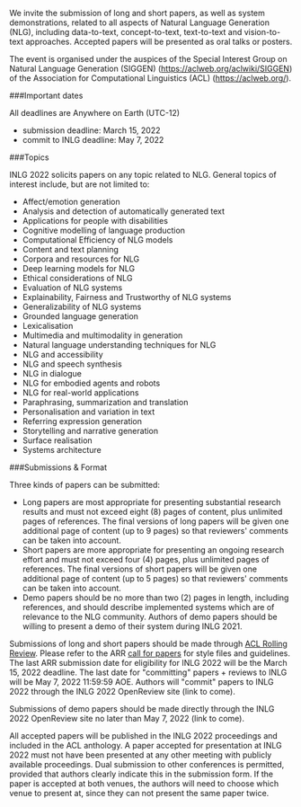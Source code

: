 We invite the submission of long and short papers, as well as system demonstrations, related to all aspects of Natural Language Generation (NLG), including data-to-text, concept-to-text, text-to-text and vision-to-text approaches. Accepted papers will be presented as oral talks or posters.

The event is organised under the auspices of the Special Interest Group on Natural Language Generation (SIGGEN) (https://aclweb.org/aclwiki/SIGGEN) of the Association for Computational Linguistics (ACL) (https://aclweb.org/).

###Important dates

All deadlines are Anywhere on Earth (UTC-12)

* submission deadline: March 15, 2022
* commit to INLG deadline: May 7, 2022

###Topics

INLG 2022 solicits papers on any topic related to NLG. General topics of interest include, but are not limited to:

* Affect/emotion generation
* Analysis and detection of automatically generated text
* Applications for people with disabilities
* Cognitive modelling of language production
* Computational Efficiency of NLG models
* Content and text planning
* Corpora and resources for NLG
* Deep learning models for NLG
* Ethical considerations of NLG
* Evaluation of NLG systems
* Explainability, Fairness and Trustworthy of NLG systems
* Generalizability of NLG systems
* Grounded language generation
* Lexicalisation
* Multimedia and multimodality in generation
* Natural language understanding techniques for NLG
* NLG and accessibility
* NLG and speech synthesis
* NLG in dialogue
* NLG for embodied agents and robots
* NLG for real-world applications
* Paraphrasing, summarization and translation
* Personalisation and variation in text
* Referring expression generation
* Storytelling and narrative generation
* Surface realisation
* Systems architecture

###Submissions & Format

Three kinds of papers can be submitted:

* Long papers are most appropriate for presenting substantial research results and must not exceed eight (8) pages of content, plus unlimited pages of references. The final versions of long papers will be given one additional page of content (up to 9 pages) so that reviewers' comments can be taken into account.
* Short papers are more appropriate for presenting an ongoing research effort and must not exceed four (4) pages, plus unlimited pages of references. The final versions of short papers will be given one additional page of content (up to 5 pages) so that reviewers' comments can be taken into account.
* Demo papers should be no more than two (2) pages in length, including references, and should describe implemented systems which are of relevance to the NLG community. Authors of demo papers should be willing to present a demo of their system during INLG 2021.

Submissions of long and short papers should be made through [ACL Rolling Review](https://aclrollingreview.org). Please refer to the ARR [call for papers](https://aclrollingreview.org/cfp) for style files and guidelines. The last ARR submission date for eligibility for INLG 2022 will be the March 15, 2022 deadline. The last date for \"committing\" papers + reviews to INLG will be May 7, 2022 11:59:59 AOE. Authors will \"commit\" papers to INLG 2022 through the INLG 2022 OpenReview site (link to come).

Submissions of demo papers should be made directly through the INLG 2022 OpenReview site no later than May 7, 2022 (link to come).

All accepted papers will be published in the INLG 2022 proceedings and included in the ACL anthology. A paper accepted for presentation at INLG 2022 must not have been presented at any other meeting with publicly available proceedings. Dual submission to other conferences is permitted, provided that authors clearly indicate this in the submission form. If the paper is accepted at both venues, the authors will need to choose which venue to present at, since they can not present the same paper twice.
